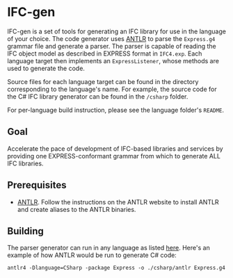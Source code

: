 # IFC-gen  

IFC-gen is a set of tools for generating an IFC library for use in the language of your choice. The code generator uses [ANTLR](http://www.antlr.org) to parse the `Express.g4` grammar file and generate a parser. The parser is capable of reading the IFC object model as described in EXPRESS format in `IFC4.exp`. Each language target then implements an `ExpressListener`, whose methods are used to generate the code.

Source files for each language target can be found in the directory corresponding to the language's name. For example, the source code for the C# IFC library generator can be found in the `/csharp` folder. 

For per-language build instruction, please see the language folder's `README`.

## Goal
Accelerate the pace of development of IFC-based libraries and services by providing one EXPRESS-conformant grammar from which to generate ALL IFC libraries.

## Prerequisites

- [ANTLR](http://www.antlr.org). Follow the instructions on the ANTLR website to install ANTLR and create aliases to the ANTLR binaries.

## Building

The parser generator can run in any language as listed [here](https://github.com/antlr/antlr4/blob/master/doc/targets.md). Here's an example of how ANTLR would be run to generate C# code:  

`antlr4 -Dlanguage=CSharp -package Express -o ./csharp/antlr Express.g4`

